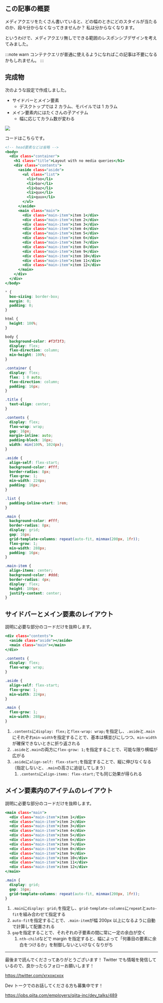 <!--
title:   メディアクエリ無しで頑張るレスポンシブデザイン実装
tags:    CSS,HTML,レスポンシブ
id:      b1521bd873d20160761e
private: false
-->

## この記事の概要

メディアクエリをたくさん書いていると、どの幅のときにどのスタイルが当たるのか、段々分からなくなってきませんか？
私は分からなくなります。

というわけで、メディアクエリ無しでできる範囲のレスポンシブデザインを考えてみました。

:::note warn
コンテナクエリが普通に使えるようになればこの記事は不要になるかもしれません。
:::

## 完成物

次のような設定で作成しました。

- サイドバーとメイン要素
  - デスクトップでは 2 カラム、モバイルでは 1 カラム
- メイン要素内にはたくさんの子アイテム
  - 幅に応じてカラム数が変わる

![](https://qiita-image-store.s3.ap-northeast-1.amazonaws.com/0/214677/5a0cadbe-9d9c-ca4a-7813-2ababdca273a.gif)

コードはこちらです。

```html:index.html
<!-- head要素などは省略 -->
<body>
  <div class="container">
    <h1 class="title">Layout with no media queries</h1>
    <div class="contents">
      <aside class="aside">
        <ul class="list">
          <li>foo</li>
          <li>bar</li>
          <li>baz</li>
          <li>qux</li>
          <li>quux</li>
        </ul>
      </aside>
      <main class="main">
        <div class="main-item">item 1</div>
        <div class="main-item">item 2</div>
        <div class="main-item">item 3</div>
        <div class="main-item">item 4</div>
        <div class="main-item">item 5</div>
        <div class="main-item">item 6</div>
        <div class="main-item">item 7</div>
        <div class="main-item">item 8</div>
        <div class="main-item">item 9</div>
        <div class="main-item">item 10</div>
        <div class="main-item">item 11</div>
        <div class="main-item">item 12</div>
      </main>
    </div>
  </div>
</body>
```

```css:style.css
* {
  box-sizing: border-box;
  margin: 0;
  padding: 0;
}

html {
  height: 100%;
}

body {
  background-color: #f3f3f3;
  display: flex;
  flex-direction: column;
  min-height: 100%;
}

.container {
  display: flex;
  flex: 1 0 auto;
  flex-direction: column;
  padding: 16px;
}

.title {
  text-align: center;
}

.contents {
  display: flex;
  flex-wrap: wrap;
  gap: 16px;
  margin-inline: auto;
  padding-block: 16px;
  width: min(100%, 1024px);
}

.aside {
  align-self: flex-start;
  background-color: #fff;
  border-radius: 8px;
  flex-grow: 1;
  min-width: 224px;
  padding: 16px;
}

.list {
  padding-inline-start: 1rem;
}

.main {
  background-color: #fff;
  border-radius: 8px;
  display: grid;
  gap: 16px;
  grid-template-columns: repeat(auto-fit, minmax(200px, 1fr));
  flex-grow: 1;
  min-width: 288px;
  padding: 16px;
}

.main-item {
  align-items: center;
  background-color: #ddd;
  border-radius: 4px;
  display: flex;
  height: 100px;
  justify-content: center;
}
```

## サイドバーとメイン要素のレイアウト

説明に必要な部分のコードだけを抜粋します。

```html:index.html
<div class="contents">
  <aside class="aside"></aside>
  <main class="main"></main>
</div>
```

```css:style.css
.contents {
  display: flex;
  flex-wrap: wrap;
}

.aside {
  align-self: flex-start;
  flex-grow: 1;
  min-width: 224px;
}

.main {
  flex-grow: 1;
  min-width: 288px;
}
```

1. `.contents`に`display: flex;`と`flex-wrap: wrap;`を指定し、`.aside`と`.main`にそれぞれ`min-width`を指定することで、基本は横並びにしつつ、`min-width`が確保できないときに折り返される
2. `.aside`と`.main`の両方に`flex-grow: 1;`を指定することで、可能な限り横幅が広がる
3. `.aside`に`align-self: flex-start;`を指定することで、縦に伸びなくなる（指定しないと、`.main`の高さに追従してしまう）
   1. `.contents`に`align-items: flex-start;`でも同じ効果が得られる

## メイン要素内のアイテムのレイアウト

説明に必要な部分のコードだけを抜粋します。

```html:index.html
<main class="main">
  <div class="main-item">item 1</div>
  <div class="main-item">item 2</div>
  <div class="main-item">item 3</div>
  <div class="main-item">item 4</div>
  <div class="main-item">item 5</div>
  <div class="main-item">item 6</div>
  <div class="main-item">item 7</div>
  <div class="main-item">item 8</div>
  <div class="main-item">item 9</div>
  <div class="main-item">item 10</div>
  <div class="main-item">item 11</div>
  <div class="main-item">item 12</div>
</main>
```

```css:style.css
.main {
  display: grid;
  gap: 16px;
  grid-template-columns: repeat(auto-fit, minmax(200px, 1fr));
}
```

1. `.main`に`display: grid;`を指定し、`grid-template-columns`に`repeat`と`auto-fit`を組み合わせて指定する
1. `auto-fit`を指定することで、`.main-item`が幅 200px 以上になるように自動で計算して配置される
1. `gap`を指定することで、それぞれの子要素の間に常に一定の余白が空く
   1. `nth-child`などで margin を指定すると、幅によって「何番目の要素に余白をつけるか」を制御しないといけなくなりがち

---

最後まで読んでくださってありがとうございます！
Twitter でも情報を発信しているので、良かったらフォローお願いします！

https://twitter.com/xrxoxcxox

Dev トークでのお話してくださる方も募集中です！

https://jobs.qiita.com/employers/qiita-inc/dev_talks/489
